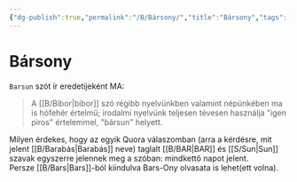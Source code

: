 ```yaml
---
{"dg-publish":true,"permalink":"/B/Bársony/","title":"Bársony","tags":["dg_uploaded"],"created":"2023-11-09T07:25","updated":"2023-11-09T07:25"}
---
```



# Bársony

`Barsun` szót ír eredetijeként MA:  
> A [[B/Bíbor\|bíbor]] szó régibb nyelvünkben valamint népünkében ma is hófehér értelmű; irodalmi nyelvünk teljesen tévesen használja "igen piros" értelemmel, "bársun" helyett.  

Milyen érdekes, hogy az egyik Quora válaszomban (arra a kérdésre, mit jelent [[B/Barabás\|Barabás]] neve) taglalt [[B/BAR\|BAR]] és [[S/Sun\|Sun]] szavak egyszerre jelennek meg a szóban: mindkettő napot jelent.  
Persze [[B/Bars\|Bars]]-ból kiindulva Bars-Ony olvasata is lehet(ett volna).  